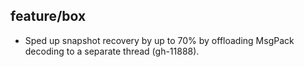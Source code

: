 ## feature/box

* Sped up snapshot recovery by up to 70% by offloading MsgPack decoding to
  a separate thread (gh-11888).
